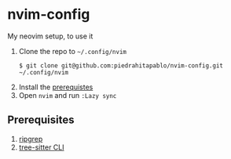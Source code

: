# nvim-config

My neovim setup, to use it

1. Clone the repo to `~/.config/nvim`
   ```
   $ git clone git@github.com:piedrahitapablo/nvim-config.git ~/.config/nvim
   ```
1. Install the [prerequistes](#prerequisites)
1. Open `nvim` and run `:Lazy sync`

## Prerequisites

1. [ripgrep](https://github.com/BurntSushi/ripgrep)
1. [tree-sitter CLI](https://github.com/tree-sitter/tree-sitter)
